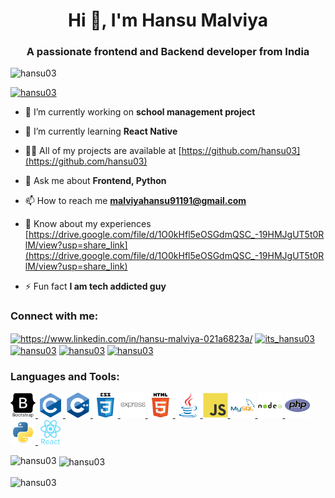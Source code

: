 

<h1 align="center">Hi 👋, I'm Hansu Malviya</h1>
<h3 align="center">A passionate frontend and Backend developer from India</h3>

<p align="left"> <img src="https://komarev.com/ghpvc/?username=hansu03&label=Profile%20views&color=0e75b6&style=flat" alt="hansu03" /> </p>

<p align="left"> <a href="https://github.com/ryo-ma/github-profile-trophy"><img src="https://github-profile-trophy.vercel.app/?username=hansu03" alt="hansu03" /></a> </p>

- 🔭 I’m currently working on **school management project**

- 🌱 I’m currently learning **React Native**

- 👨‍💻 All of my projects are available at [https://github.com/hansu03](https://github.com/hansu03)

- 💬 Ask me about **Frontend, Python**

- 📫 How to reach me **malviyahansu91191@gmail.com**

- 📄 Know about my experiences [https://drive.google.com/file/d/1O0kHfl5eOSGdmQSC_-19HMJgUT5t0RlM/view?usp=share_link](https://drive.google.com/file/d/1O0kHfl5eOSGdmQSC_-19HMJgUT5t0RlM/view?usp=share_link)

- ⚡ Fun fact **I am tech addicted guy**

<h3 align="left">Connect with me:</h3>
<p align="left">
<a href="https://linkedin.com/in/https://www.linkedin.com/in/hansu-malviya-021a6823a/" target="blank"><img align="center" src="https://raw.githubusercontent.com/rahuldkjain/github-profile-readme-generator/master/src/images/icons/Social/linked-in-alt.svg" alt="https://www.linkedin.com/in/hansu-malviya-021a6823a/" height="30" width="40" /></a>
<a href="https://instagram.com/its_hansu03" target="blank"><img align="center" src="https://raw.githubusercontent.com/rahuldkjain/github-profile-readme-generator/master/src/images/icons/Social/instagram.svg" alt="its_hansu03" height="30" width="40" /></a>
<a href="https://www.codechef.com/users/hansu03" target="blank"><img align="center" src="https://cdn.jsdelivr.net/npm/simple-icons@3.1.0/icons/codechef.svg" alt="hansu03" height="30" width="40" /></a>
<a href="https://codeforces.com/profile/hansu03" target="blank"><img align="center" src="https://raw.githubusercontent.com/rahuldkjain/github-profile-readme-generator/master/src/images/icons/Social/codeforces.svg" alt="hansu03" height="30" width="40" /></a>
<a href="https://www.hackerearth.com/hansu03" target="blank"><img align="center" src="https://raw.githubusercontent.com/rahuldkjain/github-profile-readme-generator/master/src/images/icons/Social/hackerearth.svg" alt="hansu03" height="30" width="40" /></a>
</p>

<h3 align="left">Languages and Tools:</h3>
<p align="left"> <a href="https://getbootstrap.com" target="_blank" rel="noreferrer"> <img src="https://raw.githubusercontent.com/devicons/devicon/master/icons/bootstrap/bootstrap-plain-wordmark.svg" alt="bootstrap" width="40" height="40"/> </a> <a href="https://www.cprogramming.com/" target="_blank" rel="noreferrer"> <img src="https://raw.githubusercontent.com/devicons/devicon/master/icons/c/c-original.svg" alt="c" width="40" height="40"/> </a> <a href="https://www.w3schools.com/cpp/" target="_blank" rel="noreferrer"> <img src="https://raw.githubusercontent.com/devicons/devicon/master/icons/cplusplus/cplusplus-original.svg" alt="cplusplus" width="40" height="40"/> </a> <a href="https://www.w3schools.com/css/" target="_blank" rel="noreferrer"> <img src="https://raw.githubusercontent.com/devicons/devicon/master/icons/css3/css3-original-wordmark.svg" alt="css3" width="40" height="40"/> </a> <a href="https://expressjs.com" target="_blank" rel="noreferrer"> <img src="https://raw.githubusercontent.com/devicons/devicon/master/icons/express/express-original-wordmark.svg" alt="express" width="40" height="40"/> </a> <a href="https://www.w3.org/html/" target="_blank" rel="noreferrer"> <img src="https://raw.githubusercontent.com/devicons/devicon/master/icons/html5/html5-original-wordmark.svg" alt="html5" width="40" height="40"/> </a> <a href="https://www.java.com" target="_blank" rel="noreferrer"> <img src="https://raw.githubusercontent.com/devicons/devicon/master/icons/java/java-original.svg" alt="java" width="40" height="40"/> </a> <a href="https://developer.mozilla.org/en-US/docs/Web/JavaScript" target="_blank" rel="noreferrer"> <img src="https://raw.githubusercontent.com/devicons/devicon/master/icons/javascript/javascript-original.svg" alt="javascript" width="40" height="40"/> </a> <a href="https://www.mysql.com/" target="_blank" rel="noreferrer"> <img src="https://raw.githubusercontent.com/devicons/devicon/master/icons/mysql/mysql-original-wordmark.svg" alt="mysql" width="40" height="40"/> </a> <a href="https://nodejs.org" target="_blank" rel="noreferrer"> <img src="https://raw.githubusercontent.com/devicons/devicon/master/icons/nodejs/nodejs-original-wordmark.svg" alt="nodejs" width="40" height="40"/> </a> <a href="https://www.php.net" target="_blank" rel="noreferrer"> <img src="https://raw.githubusercontent.com/devicons/devicon/master/icons/php/php-original.svg" alt="php" width="40" height="40"/> </a> <a href="https://www.python.org" target="_blank" rel="noreferrer"> <img src="https://raw.githubusercontent.com/devicons/devicon/master/icons/python/python-original.svg" alt="python" width="40" height="40"/> </a> <a href="https://reactjs.org/" target="_blank" rel="noreferrer"> <img src="https://raw.githubusercontent.com/devicons/devicon/master/icons/react/react-original-wordmark.svg" alt="react" width="40" height="40"/> </a> </p>

<p><img align="left" src="https://github-readme-stats.vercel.app/api/top-langs?username=hansu03&show_icons=true&locale=en&layout=compact" alt="hansu03" /></p>

<p>&nbsp;<img align="center" src="https://github-readme-stats.vercel.app/api?username=hansu03&show_icons=true&locale=en" alt="hansu03" /></p>

<p><img align="center" src="https://github-readme-streak-stats.herokuapp.com/?user=hansu03&" alt="hansu03" /></p>
